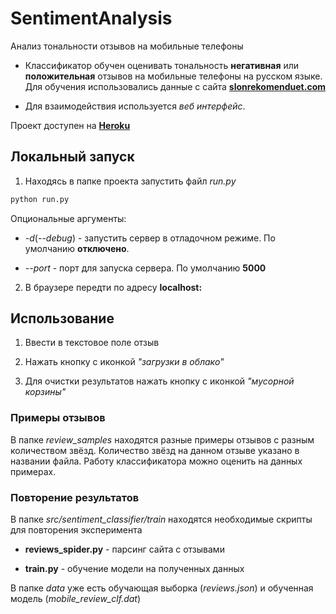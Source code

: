 # SentimentAnalysis

Анализ тональности отзывов на мобильные телефоны

- Классификатор обучен оценивать тональность __негативная__ или __положительная__ отзывов на мобильные телефоны на русском языке. Для обучения использовались данные с сайта [**slonrekomenduet.com**](https://slonrekomenduet.com)

- Для взаимодействия используется _веб интерфейс_.

Проект доступен на [**Heroku**](https://mobile-reviews-sentiment.herokuapp.com/)

##  Локальный запуск

1) Находясь в папке проекта запустить файл _run.py_

```python
python run.py
```

Опциональные аргументы:

- *-d*(*--debug*) - запустить сервер в отладочном режиме. По умолчанию **отключено**.

- *--port* - порт для запуска сервера. По умолчанию **5000**

2) В браузере передти по адресу **localhost:<port>**

## Использование

1) Ввести в текстовое поле отзыв

2) Нажать кнопку с иконкой *"загрузки в облако"*

3) Для очистки результатов нажать кнопку с иконкой *"мусорной корзины"*

### Примеры отзывов

В папке *review_samples* находятся разные примеры отзывов с разным количеством звёзд. Количество звёзд на данном отзыве указано в названии файла. Работу классификатора можно оценить на данных примерах.

### Повторение результатов

В папке *src/sentiment_classifier/train* находятся необходимые скрипты для повторения эксперимента

- **reviews_spider.py** - парсинг сайта с отзывами

- **train.py** - обучение модели на полученных данных

В папке *data* уже есть обучающая выборка (*reviews.json*) и обученная модель (*mobile_review_clf.dat*)
